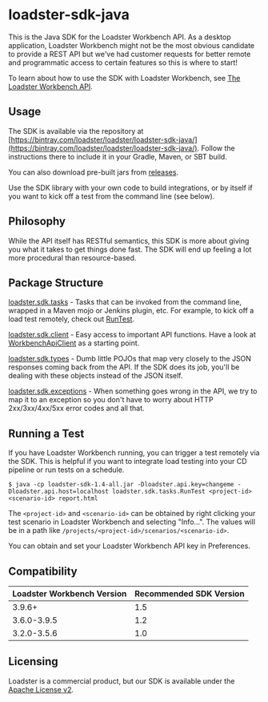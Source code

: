 loadster-sdk-java
=================

This is the Java SDK for the Loadster Workbench API. As a desktop application, Loadster Workbench might not be the most obvious candidate to provide a REST API but we've had customer requests for better remote and programmatic access to certain features so this is where to start!

To learn about how to use the SDK with Loadster Workbench, see [The Loadster Workbench API](http://www.loadsterperformance.com/documentation/api/).

Usage
-----
The SDK is available via the repository at [https://bintray.com/loadster/loadster/loadster-sdk-java/](https://bintray.com/loadster/loadster/loadster-sdk-java/). Follow the instructions there to include it in your Gradle, Maven, or SBT build.

You can also download pre-built jars from [releases](https://github.com/loadster/loadster-sdk-java/releases).

Use the SDK library with your own code to build integrations, or by itself if you want to kick off a test from the command line (see below).

Philosophy
----------
While the API itself has RESTful semantics, this SDK is more about giving you what it takes to get things done fast. The SDK will end up feeling a lot more procedural than resource-based.

Package Structure
-----------------
[loadster.sdk.tasks](src/main/java/loadster/sdk/tasks) - Tasks that can be invoked from the command line, wrapped in a Maven mojo or Jenkins plugin, etc. For example, to kick off a load test remotely, check out [RunTest](src/main/java/loadster/sdk/tasks/RunTest.java).

[loadster.sdk.client](src/main/java/loadster/sdk/client) - Easy access to important API functions. Have a look at [WorkbenchApiClient](src/main/java/loadster/sdk/client/WorkbenchApiClient.java) as a starting point.

[loadster.sdk.types](src/main/java/loadster/sdk/types) - Dumb little POJOs that map very closely to the JSON responses coming back from the API. If the SDK does its job, you'll be dealing with these objects instead of the JSON itself.

[loadster.sdk.exceptions](src/main/java/loadster/sdk/exceptions) - When something goes wrong in the API, we try to map it to an exception so you don't have to worry about HTTP 2xx/3xx/4xx/5xx error codes and all that.

Running a Test
--------------

If you have Loadster Workbench running, you can trigger a test remotely via the SDK. This is helpful if you want to integrate load testing into your CD pipeline or run tests on a schedule.

```
$ java -cp loadster-sdk-1.4-all.jar -Dloadster.api.key=changeme -Dloadster.api.host=localhost loadster.sdk.tasks.RunTest <project-id> <scenario-id> report.html
```

The ```<project-id>``` and ```<scenario-id>``` can be obtained by right clicking your test scenario in Loadster Workbench and selecting "Info...". The values will be in a path like ```/projects/<project-id>/scenarios/<scenario-id>```.

You can obtain and set your Loadster Workbench API key in Preferences.

Compatibility
-------------

| Loadster Workbench Version | Recommended SDK Version |
| -------------------------- | ----------------------- |
| 3.9.6+                     | 1.5                     |
| 3.6.0-3.9.5                | 1.2                     |
| 3.2.0-3.5.6                | 1.0                     |

Licensing
---------
Loadster is a commercial product, but our SDK is available under the [Apache License v2](LICENSE).
